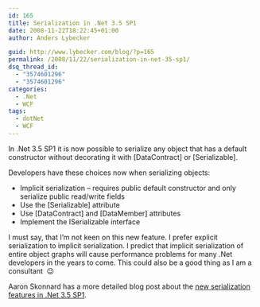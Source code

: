 ```yaml
---
id: 165
title: Serialization in .Net 3.5 SP1
date: 2008-11-22T18:22:45+01:00
author: Anders Lybecker

guid: http://www.lybecker.com/blog/?p=165
permalink: /2008/11/22/serialization-in-net-35-sp1/
dsq_thread_id:
  - "3574601296"
  - "3574601296"
categories:
  - .Net
  - WCF
tags:
  - dotNet
  - WCF
---
```

In .Net 3.5 SP1 it is now possible to serialize any object that has a default constructor without decorating it with [DataContract] or [Serializable].

Developers have these choices now when serializing objects:

  * Implicit serialization – requires public default constructor and only serialize public read/write fields
  * Use the [Serializable] attribute
  * Use [DataContract] and [DataMember] attributes
  * Implement the ISerializable interface

I must say, that I’m not keen on this new feature. I prefer explicit serialization to implicit serialization. I predict that implicit serialization of entire object graphs will cause performance problems for many .Net developers in the years to come. This could also be a good thing as I am a consultant  😉

Aaron Skonnard has a more detailed blog post about the [new serialization features in .Net 3.5 SP1](http://www.pluralsight.com/community/blogs/aaron/archive/2008/05/13/50934.aspx).